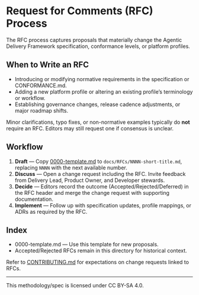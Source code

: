 # Request for Comments (RFC) Process

The RFC process captures proposals that materially change the Agentic Delivery Framework specification, conformance levels, or platform profiles.

## When to Write an RFC

- Introducing or modifying normative requirements in the specification or CONFORMANCE.md.
- Adding a new platform profile or altering an existing profile’s terminology or workflow.
- Establishing governance changes, release cadence adjustments, or major roadmap shifts.

Minor clarifications, typo fixes, or non-normative examples typically do **not** require an RFC. Editors may still request one if consensus is unclear.

## Workflow

1. **Draft** — Copy [0000-template.md](0000-template.md) to `docs/RFCs/NNNN-short-title.md`, replacing `NNNN` with the next available number.
2. **Discuss** — Open a change request including the RFC. Invite feedback from Delivery Lead, Product Owner, and Developer stewards.
3. **Decide** — Editors record the outcome (Accepted/Rejected/Deferred) in the RFC header and merge the change request with supporting documentation.
4. **Implement** — Follow up with specification updates, profile mappings, or ADRs as required by the RFC.

## Index

- 0000-template.md — Use this template for new proposals.
- Accepted/Rejected RFCs remain in this directory for historical context.

Refer to [CONTRIBUTING.md](../CONTRIBUTING.md) for expectations on change requests linked to RFCs.

---

This methodology/spec is licensed under CC BY-SA 4.0.
